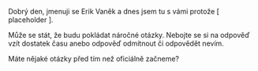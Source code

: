 Dobrý den,
jmenuji se Erik Vaněk a dnes jsem tu s vámi protože [ placeholder ].

Může se stát, že budu pokládat náročné otázky. Nebojte se si na odpověď vzít dostatek času anebo odpověď odmítnout či odpovědět nevím.

Máte nějaké otázky před tím než oficiálně začneme?
